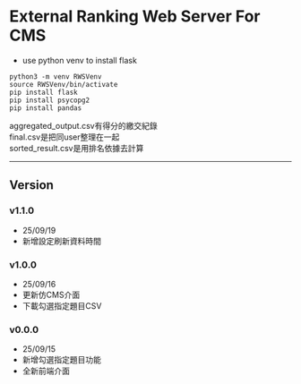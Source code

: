 # External Ranking Web Server For CMS

- use python venv to install flask

```
python3 -m venv RWSVenv
source RWSVenv/bin/activate
pip install flask
pip install psycopg2
pip install pandas

```

aggregated_output.csv有得分的繳交紀錄  
final.csv是把同user整理在一起  
sorted_result.csv是用排名依據去計算  

---

## Version

### v1.1.0
* 25/09/19
* 新增設定刷新資料時間

### v1.0.0
* 25/09/16
* 更新仿CMS介面
* 下載勾選指定題目CSV

### v0.0.0
* 25/09/15
* 新增勾選指定題目功能
* 全新前端介面
